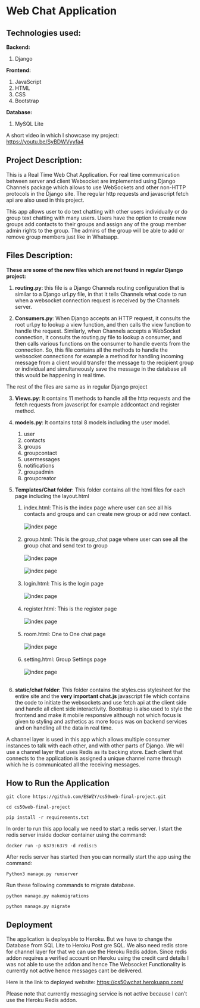 # Web Chat Application
## Technologies used:
**Backend:**
1. Django

**Frontend:**
1. JavaScript
2. HTML 
3. CSS
4. Bootstrap

**Database:**
1. MySQL Lite

A short video in which I showcase my project: https://youtu.be/SyBDWVyyfa4

## Project Description:
This is a Real Time Web Chat Application. For real time communication between server and client Websocket are implemented using Django Channels package which allows to use WebSockets and other non-HTTP protocols in the Django site. The regular http requests and javascript fetch api are also used in this project.

This app allows user to do text chatting with other users individually or do group text chatting with many users. Users have the option to create new groups add contacts to their groups and assign any of the group member admin rights to the group. The admins of the group will be able to add or remove group members just like in Whatsapp.

## Files Description:
**These are some of the new files which are not found in regular Django project:**

1. **routing.py**: 
this file is a Django Channels routing configuration that is similar to a Django url.py file, in that it tells Channels what code to run when a websocket connection request is received by the Channels server.

2. **Consumers.py**: 
When Django accepts an HTTP request, it consults the root url.py to lookup a view function, and then calls the view function to handle the request. Similarly, when Channels accepts a WebSocket connection, it consults the routing.py file to lookup a consumer, and then calls various functions on the consumer to handle events from the connection. So, this file contains all the methods to handle the websocket connections for example a method for handling incoming message from a client would transfer the message to the recipient group or individual and simultaneously save the message in the database all this would be happening in real time.

The rest of the files are same as in regular Django project

3. **Views.py**: 
It contains 11 methods to handle all the http requests and the fetch requests from javascript for example addcontact and register method.

4. **models.py**:
It contains total 8 models including the user model.

      1. user
      2. contacts
      3. groups
      4. groupcontact
      5. usermessages
      6. notifications
      7. groupadmin
      8. groupcreator
      
5. **Templates/Chat folder**:
This folder contains all the html files for each page including the layout.html

    1. index.html: 
    This is the index page where user can see all his contacts and groups and can create new group or add new contact. <br/><br/>
    ![index page](https://github.com/ahmadrazakhawaja/chat-application/blob/master/cs50-web-screenshots/Index_page.png?raw=true)<br/><br/>
    2. group.html:
    This is the group_chat page where user can see all the group chat and send text to group<br/><br/>
    ![index page](https://github.com/ahmadrazakhawaja/chat-application/blob/master/cs50-web-screenshots/Group_chat_page1.png?raw=true)<br/><br/>
    ![index page](https://github.com/ahmadrazakhawaja/chat-application/blob/master/cs50-web-screenshots/Group_chat_page2.png?raw=true)<br/><br/>
    4. login.html:
    This is the login page<br/><br/>
    ![index page](https://github.com/ahmadrazakhawaja/chat-application/blob/master/cs50-web-screenshots/Login_page.png?raw=true)<br/><br/>
    5. register.html:
    This is the register page<br/><br/>
    ![index page](https://github.com/ahmadrazakhawaja/chat-application/blob/master/cs50-web-screenshots/Register_page.png?raw=true)<br/><br/>
    6. room.html:
    One to One chat page<br/><br/>
    ![index page](https://github.com/ahmadrazakhawaja/chat-application/blob/master/cs50-web-screenshots/Chatting_page.png?raw=true)<br/><br/>
    7. setting.html:
    Group Settings page<br/><br/>
    ![index page](https://github.com/ahmadrazakhawaja/chat-application/blob/master/cs50-web-screenshots/Group_settings_page.png?raw=true)<br/><br/>

6. **static/chat folder**:
This folder contains the styles.css stylesheet for the entire site and the **very important chat.js** javascript file which contains the code to initiate the websockets and use fetch api at the client side and handle all client side interactivity. Bootstrap is also used to style the frontend and make it mobile responsive although not which focus is given to styling and asthetics as more focus was on backend services and on handling all the data in real time.

A channel layer is used in this app which allows multiple consumer instances to talk with each other, and with other parts of Django. We will use a channel layer that uses Redis as its backing store. Each client that connects to the application is assigned a unique channel name through which he is communicated all the receiving messages.

## How to Run the Application
`git clone https://github.com/ESWZY/cs50web-final-project.git`

`cd cs50web-final-project`

`pip install -r requirements.txt`

In order to run this app locally we need to start a redis server. I start the redis server inside docker container using the command:

`docker run -p 6379:6379 -d redis:5`

After redis server has started then you can normally start the app using the command:

`Python3 manage.py runserver`

Run these following commands to migrate database.

`python manage.py makemigrations`

`python manage.py migrate`


## Deployment

The application is deployable to Heroku. But we have to change the Database from SQL Lite to Heroku Post gre SQL. We also need redis store for channel layer for that we can use the Heroku Redis addon. Since redis addon requires a verified account on Heroku using the credit card details I was not able to use the addon and hence The Websocket Functionality is currently not active hence messages cant be delivered.

Here is the link to deployed website: https://cs50wchat.herokuapp.com/

Please note that currently messaging service is not active because I can’t use the Heroku Redis addon.
